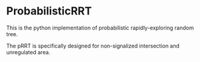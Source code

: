 # ProbabilisticRRT
This is the python implementation of probabilistic rapidly-exploring random tree.

The pRRT is specifically designed for non-signalized intersection and unregulated area.
